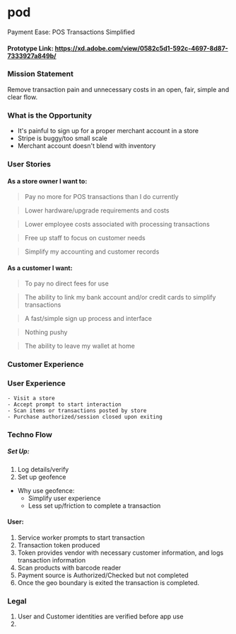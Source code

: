 # pod
Payment Ease: POS Transactions Simplified

#### Prototype Link: https://xd.adobe.com/view/0582c5d1-592c-4697-8d87-7333927a849b/

### Mission Statement
Remove transaction pain and unnecessary costs in an open, fair, simple and clear flow.

### What is the Opportunity
- It's painful to sign up for a proper merchant account in a store
- Stripe is buggy/too small scale
- Merchant account doesn't blend with inventory

### User Stories

#### As a store owner I want to:
> Pay no more for POS transactions than I do currently

> Lower hardware/upgrade requirements and costs

> Lower employee costs associated with processing transactions

> Free up staff to focus on customer needs

> Simplify my accounting and customer records

#### As a customer I want:
> To pay no direct fees for use

> The ability to link my bank account and/or credit cards to simplify transactions

> A fast/simple sign up process and interface

> Nothing pushy

> The ability to leave my wallet at home

### Customer Experience

### User Experience
```
- Visit a store
- Accept prompt to start interaction
- Scan items or transactions posted by store
- Purchase authorized/session closed upon exiting
```

### Techno Flow

##### Set Up:
1. Log details/verify
2. Set up geofence
  + Why use geofence:
    + Simplify user experience
    + Less set up/friction to complete a transaction

#### User:
1. Service worker prompts to start transaction
2. Transaction token produced
3. Token provides vendor with necessary customer information, and logs transaction information
4. Scan products with barcode reader
5. Payment source is Authorized/Checked but not completed
6. Once the geo boundary is exited the transaction is completed.

### Legal
1. User and Customer identities are verified before app use
2.
